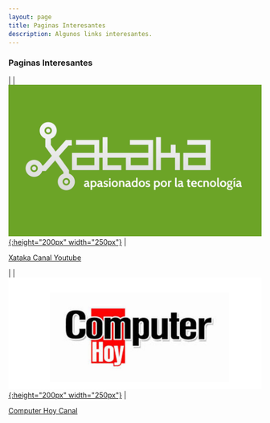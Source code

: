 ```yaml
---
layout: page
title: Paginas Interesantes
description: Algunos links interesantes.
---
```

### Paginas Interesantes

| | [![Xataka](img/xataka_logo.png){:height="200px" width="250px"}](https://www.xataka.com/) |

[Xataka Canal Youtube](https://www.youtube.com/user/XatakaTV "Xataka Canal")

| | [![CH](img/CH_logo.png){:height="200px" width="250px"}](http://computerhoy.com/) |

[Computer Hoy Canal](https://www.youtube.com/user/ComputerhoyTV "CH canal")
